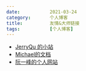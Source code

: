 ```yaml
---
date:           2021-03-24
category:       个人博客
title:          友情&大师链接
tags:           [个人博客]
---
```


* [JerryQu 的小站](https://imququ.com/)
* [Michael的文档](http://blog.yangxiaochen.com/)
* [阮一峰的个人网站](http://www.ruanyifeng.com/)
